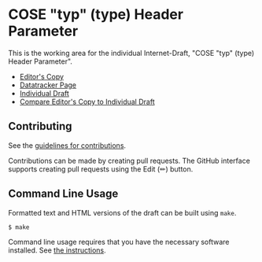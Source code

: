 # COSE "typ" (type) Header Parameter

This is the working area for the individual Internet-Draft, "COSE "typ" (type) Header Parameter".

* [Editor's Copy](https://selfissued.github.io/draft-ietf-cose-typ-header-parameter/#go.draft-ietf-cose-typ-header-parameter.html)
* [Datatracker Page](https://datatracker.ietf.org/doc/draft-ietf-cose-typ-header-parameter)
* [Individual Draft](https://datatracker.ietf.org/doc/html/draft-ietf-cose-typ-header-parameter)
* [Compare Editor's Copy to Individual Draft](https://selfissued.github.io/draft-ietf-cose-typ-header-parameter/#go.draft-ietf-cose-typ-header-parameter.diff)


## Contributing

See the
[guidelines for contributions](https://github.com/selfissued/draft-ietf-cose-typ-header-parameter/blob/main/CONTRIBUTING.md).

Contributions can be made by creating pull requests.
The GitHub interface supports creating pull requests using the Edit (✏) button.


## Command Line Usage

Formatted text and HTML versions of the draft can be built using `make`.

```sh
$ make
```

Command line usage requires that you have the necessary software installed.  See
[the instructions](https://github.com/martinthomson/i-d-template/blob/main/doc/SETUP.md).

